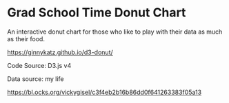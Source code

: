 # **Grad School Time Donut Chart**

An interactive donut chart for those who like to play with their data as much as their food.

 https://ginnykatz.github.io/d3-donut/

Code Source: D3.js  v4


Data source: my life

https://bl.ocks.org/vickygisel/c3f4eb2b16b86dd0f641263383f05a13
